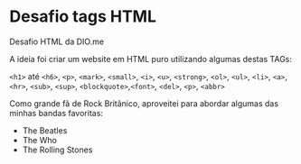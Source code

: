# Desafio tags HTML
Desafio HTML da DIO.me

A ideia foi criar um website em HTML puro utilizando algumas destas TAGs:<br>

`<h1>` até `<h6>`, `<p>`, `<mark>`, `<small>`, `<i>`, `<u>`, `<strong>`, `<ol>`, `<ul>`, `<li>`, `<a>`, `<hr>`, `<sub>`, `<sup>`, `<blockquote>`,`<font>`, `<del>`, `<p>`, `<abbr>` <br>

Como grande fã de Rock Britânico, aproveitei para abordar algumas das minhas bandas favoritas:

- The Beatles
- The Who
- The Rolling Stones

